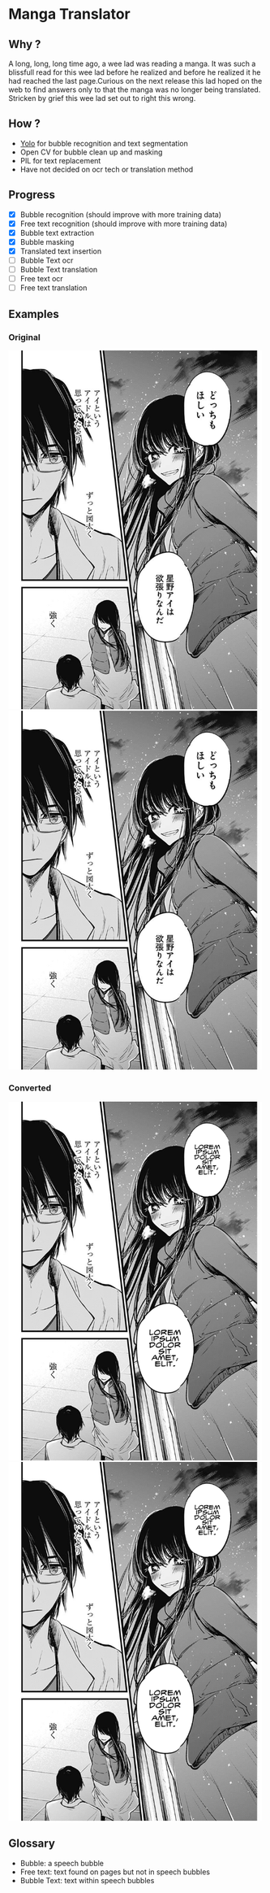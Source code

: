 # Manga Translator

## Why ?

A long, long, long time ago, a wee lad was reading a manga. It was such a blissfull read for this wee lad before he realized and before he realized it he had reached the last page.Curious on the next release this lad hoped on the web to find answers only to that the manga was no longer being translated. Stricken by grief this wee lad set out to right this wrong.

## How ?

- [Yolo](https://github.com/ultralytics/ultralytics) for bubble recognition and text segmentation
- Open CV for bubble clean up and masking
- PIL for text replacement
- Have not decided on ocr tech or translation method

## Progress

- [x] Bubble recognition (should improve with more training data)
- [x] Free text recognition (should improve with more training data)
- [x] Bubble text extraction
- [x] Bubble masking
- [x] Translated text insertion
- [ ] Bubble Text ocr
- [ ] Bubble Text translation
- [ ] Free text ocr
- [ ] Free text translation

## Examples

### Original

<img src="ja_oshi_no_ko_1_28.png" width="500"/><img src="ja_oshi_no_ko_1_28.png" width="500"/>

### Converted

<img src="ja_oshi_no_ko_1_28_converted.png" width="500"/><img src="ja_oshi_no_ko_1_28_converted.png" width="500"/>

## Glossary

- Bubble: a speech bubble
- Free text: text found on pages but not in speech bubbles
- Bubble Text: text within speech bubbles
